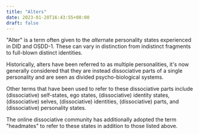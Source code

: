 ```yaml
---
title: "Alters"
date: 2023-01-28T16:43:55+08:00
draft: false
---
```


"Alter" is a term often given to the *alter*nate personality states experienced in DID and OSDD-1. These can vary in distinction from indistinct fragments to full-blown distinct identities. 

Historically, alters have been referred to as multiple personalities, it's now generally considered that they are instead dissociative parts of a single personality and are seen as divided psycho-biological systems.

Other terms that have been used to refer to these dissociative parts include (dissociative) self-states, ego states, (dissociative) identity states, (dissociative) selves, (dissociative) identities, (dissociative) parts, and (dissociative) personality states.

The online dissociative community has additionally adopted the term "headmates" to refer to these states in addition to those listed above.